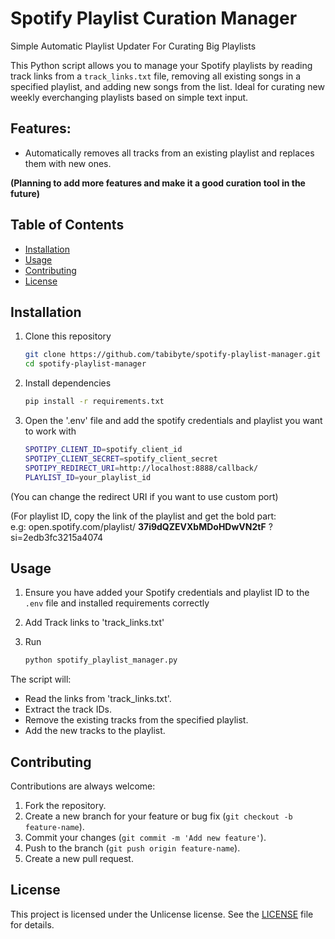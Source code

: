 # Spotify Playlist Curation Manager

Simple Automatic Playlist Updater For Curating Big Playlists

This Python script allows you to manage your Spotify playlists by reading track links from a `track_links.txt` file, removing all existing songs in a specified playlist, and adding new songs from the list. Ideal for curating new weekly everchanging playlists based on simple text input.

## Features:
- Automatically removes all tracks from an existing playlist and replaces them with new ones.

**(Planning to add more features and make it a good curation tool in the future)**

## Table of Contents
- [Installation](#installation)
- [Usage](#usage)
- [Contributing](#contributing)
- [License](#license)

## Installation

1. Clone this repository
   ```bash
   git clone https://github.com/tabibyte/spotify-playlist-manager.git
   cd spotify-playlist-manager

2. Install dependencies
   ```bash
   pip install -r requirements.txt

3. Open the '.env' file and add the spotify credentials and playlist you want to work with
   ```bash
   SPOTIPY_CLIENT_ID=spotify_client_id
   SPOTIPY_CLIENT_SECRET=spotify_client_secret
   SPOTIPY_REDIRECT_URI=http://localhost:8888/callback/
   PLAYLIST_ID=your_playlist_id
 (You can change the redirect URI if you want to use custom port)

 (For playlist ID, copy the link of the playlist and get the bold part:
 <br> e.g: open.spotify.com/playlist/ **37i9dQZEVXbMDoHDwVN2tF** ?si=2edb3fc3215a4074 </br>
 
## Usage

1. Ensure you have added your Spotify credentials and playlist ID to the `.env` file and installed requirements correctly

2. Add Track links to 'track_links.txt'

3. Run
   ```bash
   python spotify_playlist_manager.py

The script will:

- Read the links from 'track_links.txt'.
- Extract the track IDs.
- Remove the existing tracks from the specified playlist.
- Add the new tracks to the playlist.

## Contributing

Contributions are always welcome:

1. Fork the repository.
2. Create a new branch for your feature or bug fix (`git checkout -b feature-name`).
3. Commit your changes (`git commit -m 'Add new feature'`).
4. Push to the branch (`git push origin feature-name`).
5. Create a new pull request.

## License

This project is licensed under the Unlicense license. See the [LICENSE](LICENSE) file for details.
